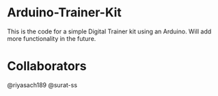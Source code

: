 # Arduino-Trainer-Kit
This is the code for a simple Digital Trainer kit using an Arduino. Will add more functionality in the future.

# Collaborators
@riyasach189 
@surat-ss
